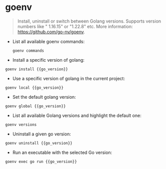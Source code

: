 # goenv

> Install, uninstall or switch between Golang versions.
> Supports version numbers like " 1.16.15" or "1.22.8" etc.
> More information: <https://github.com/go-nv/goenv>.

- List all available goenv commands:

  `goenv commands`

- Install a specific version of golang:

`goenv install {{go_version}}`

- Use a specific version of golang in the current project:

`goenv local {{go_version}}`

- Set the default golang version:

`goenv global {{go_version}}`

- List all available Golang versions and highlight the default one:

`goenv versions`

- Uninstall a given go version:

`goenv uninstall {{go_version}}`

- Run an executable with the selected Go version:

`goenv exec go run {{go_version}}`
